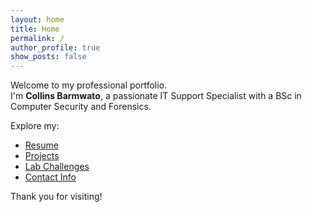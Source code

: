 ```yaml
---
layout: home
title: Home
permalink: /
author_profile: true
show_posts: false
---
```


Welcome to my professional portfolio.  
I'm **Collins Barmwato**, a passionate IT Support Specialist with a BSc in Computer Security and Forensics.

Explore my:

- [Resume](/resume/)
- [Projects](/projects/)
- [Lab Challenges](/labs/)
- [Contact Info](/contact/)

Thank you for visiting!

